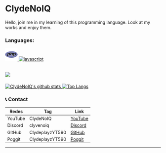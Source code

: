 # ClydeNoIQ
Hello, join me in my learning of this programming language. Look at my works and enjoy them.

<h3 align="left">Languages:</h3>
<a href="https://www.php.net" target="_blank"> <img src="https://raw.githubusercontent.com/devicons/devicon/master/icons/php/php-original.svg" alt="php" width="40" height="40"/> <a href="https://www.javascript.com" target="-blank"> <img src="https://upload.wikimedia.org/wikipedia/commons/6/6a/JavaScript-logo.png" alt="javascript" width="40" height="40"/>

<br>

![](https://komarev.com/ghpvc/?username=ClydeplayzYT590&color=green)
---
![ClydeNoIQ's github stats](https://github-readme-stats.vercel.app/api/?username=ClydeplayzYT590&show_icons=true&hide_border=true&theme=algolia&count_private=true)
[![Top Langs](https://github-readme-stats.vercel.app/api/top-langs/?username=ClydeplayzYT590&show_icons=true&hide_border=true&theme=algolia&count_private=true)](https://github.com/ClydeplayzYT590)

### 📞 Contact
| Redes | Tag | Link |
|-------|-------------|------|
| YouTube | ClydeNoIQ | [YouTube](https://youtube.com/@ClydeNoIQ) | 
| Discord | clyvenoiq | [Discord](https://discord.gg/ga6VJQgBU5) |
| GitHub | ClydeplayzYT590 | [GitHub](https://github.com/ClydeplayzYT590)
| Poggit | ClydeplayzYT590 | [Poggit](https://poggit.pmmp.io/ci/ClydeplayzYT590)
****
<!--
